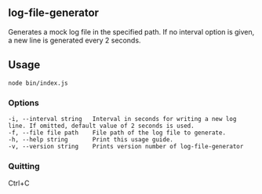 ## log-file-generator

Generates a mock log file in the specified path. If no interval option is given, a new line is generated every 2 seconds.


## Usage

``node bin/index.js``

### Options

``-i, --interval string   Interval in seconds for writing a new log line. If omitted, default value of 2 seconds is used.``                                                            
``-f, --file file path    File path of the log file to generate.``                                        
``-h, --help string       Print this usage guide.``                                                       
``-v, --version string    Prints version number of log-file-generator``

### Quitting

Ctrl+C